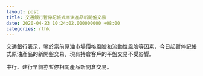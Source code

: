 ```yaml
---
layout: post
title: 交通銀行暫停記帳式原油產品新開盤交易
date: 2020-04-23 10:24:02.000000000 +08:00
categories: rthk
---
```


交通銀行表示，鑒於當前原油市場價格風險和流動性風險等因素，今日起暫停記帳式原油產品的新開盤交易，現有持倉客戶的平盤交易不受影響。

中行、建行早前亦暫停相關產品新開倉交易。
